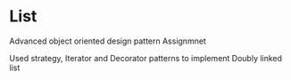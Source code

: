 # List

Advanced object oriented design pattern Assignmnet

Used strategy, Iterator and Decorator patterns to implement Doubly linked list

